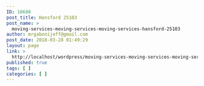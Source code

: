 ```yaml
---
ID: 10680
post_title: Hansford 25103
post_name: >
  moving-services-moving-services-moving-services-hansford-25103
author: mrgabonijeff@gmail.com
post_date: 2018-03-28 01:49:29
layout: page
link: >
  http://localhost/wordpress/moving-services-moving-services-moving-services-hansford-25103/
published: true
tags: [ ]
categories: [ ]
---
```

